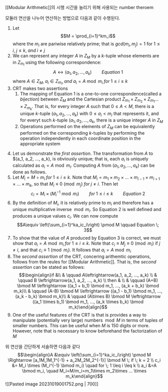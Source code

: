 [[Modular Arithmetic]]의 시행 시간을 늘리기 위해 사용되는 number theroem

모듈러 연산을 나누어 연산하는 방법으로 다음과 같이 수행된다.

1. Let $$M = \prod_{i=1}^km_i$$where the $m_i$ are pariwise relatively prime; that is $gcd(m_i, m_j)=1$ for $1\leq i, \; j \leq k, \; and \; i\neq j$
2. We can represent any integer $A$ in $Z_M$ by a $k$-tuple whose elements are in $Z_{m_i}$ using the following correspondence: $$A \leftrightarrow(a_1, a_2, ..., a_k)\qquad Equation \; 1$$where $A \in Z_M, \; a_i \in Z_{m_i}, and \; a_i =A \bmod m_i \; for \; 1 \leq i \leq k$
3. CRT makes two assertions
	1) The mapping of Equation 1 is a one-to-one correspondence(called a *bijection*) between $Z_M$ and the Cartesian product $Z_{m_1} \times Z_{m_2} \times Z_{m_1} ... \times Z_{m_k}$. That is, for every integer $A$ such that $0\leq A < M,$ there is a unique $k$-tuple ($a_1, a_2, ..., a_k$) with $0 \leq a_i < m_i$ that represents it, and for everyt such $k$-tuple ($a_1, a_2, ..., a_k$, there is a unique integer $A$ in $Z_M$
	2) Operations performed on the elements of $Z_M$ can be equivalently performed on the corresponding $k$-tuples by performing the operation independently in each coordinate position in the appropriate system
4) Let us demonstrate the *first assertion*. The transformation from $A$ to $(a_1, a_2, ..., a_k), is obviously unique; that is, each $a_i$ is uniquely calculated as $a_i = A \bmod m_i$. Computing $A$ from $(a_1, a_2, ..., a_k)$ can be done as follows.
5) Let $M_i = M \div m_i \; for \; 1 \leq i \leq k$. Note that $M_i = m_1 \times m_2 \times ... \times m_{i-1} \times m_{i+1} \times ... \times m_k$, so that $M_i \equiv 0 \pmod {m_j} \; for \; j \neq i$. Then let $$c_i = M_i \times (M_i^{-1} \bmod m_i) \qquad for \; 1 \leq i \leq k \qquad Equation \;2$$
6) By the definition of $M_i$, it is relatively prime to $m_i$ and therefore has a unique multiplicative inverse $\bmod m_i$. So Equation 2 is well defined and produces a unique values $c_i$. We can now compute $$A\equiv \left(\sum_{i=1}^ka_ic_i\right) \pmod M \qquad Equation \; 3$$
7) To show that the value of $A$ produced by Equation 3 is correct, we must show that $a_i=A\bmod m_i \;for$ $1\leq i\leq k$. Note that $c_i \equiv M_j \equiv 0 \pmod {m_i}$ if $j\neq i$, and that $c_i\equiv 1\pmod{m_i}$. It follows that $a_i=A\bmod m_i$ 
8) The *second assertion* of the CRT, concering arithemtic operations, follows from the reules for [[Modular Arithmetic]]. That is, the *second assertion* can be stated as follows: $$\begin{align}if &\\ &   \qquad A\leftrightarrow(a_1, a_2, ..., a_k) \\ & \qquad B \leftrightarrow(a_1, a_2, ..., a_k) \\ then & \\ & \qquad (A+B) \bmod M \leftrightarrow ((a_1 + b_1) \bmod m_1, ..., (a_k + b_k) \bmod m_k)\\ & \qquad (A-B) \bmod M \leftrightarrow ((a_1 - b_1) \bmod m_1, ..., (a_k - b_k) \bmod m_k)\\ & \qquad (A\times B) \bmod M \leftrightarrow ((a_1 \times b_1) \bmod m_1, ..., (a_k \times b_k) \bmod m_k)\end{align}$$
9) One of the useful features of the CRT is that is provides a way to manipulate (potentially very large) numbers $\bmod M$ in terms of tuples of smaller numbers. This can be useful when $M$ is 150 digits or more. However, note that is necessary to know beforehand the factorization of $M$

위 연산을 간단하게 서술하면 다음과 같다 $$\begin{align}A &\equiv \left(\sum_{i=1}^ka_ic_i\right) \pmod M \Rightarrow [a_1M_1M_1^{-1} + a_2M_2M_2^{-1}] \bmod M \; if \; k = 2 \\ c_i &= M_i \times (M_i^{-1} \bmod m_i)  \quad for \; 1 \leq i \leq k \\ a_i &=A \bmod m_i, \quad M_i=M/m_i=m_1\times m_2\times ... \times m_k\end{align}$$
![[Pasted image 20231019001752.png | 700]]